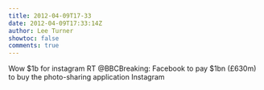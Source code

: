 ```yaml
---
title: 2012-04-09T17-33
date: 2012-04-09T17:33:14Z
author: Lee Turner
showtoc: false
comments: true
---
```


Wow $1b for instagram  RT @BBCBreaking: Facebook to pay $1bn (£630m) to buy the photo-sharing application Instagram


